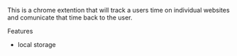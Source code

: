 This is a chrome extention that will track a users time on individual websites and comunicate that time back to the user.

Features
- local storage